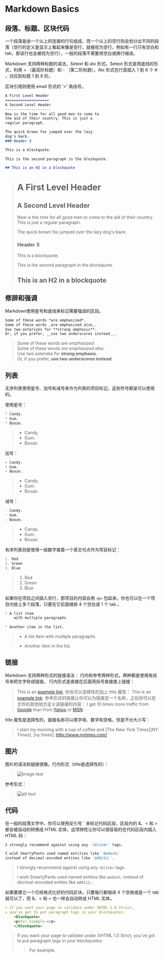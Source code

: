 # Markdown Basics

## 段落、标题、区块代码


<i class="icon-pencil"></i>一个段落是由一个以上的连接的行句组成，而一个以上的空行则会划分出不同的段落（空行的定义是显示上看起来像是空行，就被视为空行，例如有一行只有空白和 tab，那该行也会被视为空行），一般的段落不需要用空白或换行缩进。

Markdown 支持两种标题的语法，Setext 和 atx 形式。Setext 形式是用底线的形式，利用 = （最高阶标题）和 - （第二阶标题），Atx 形式在行首插入 1 到 6 个 # ，对应到标题 1 到 6 阶。

区块引用则使用 email 形式的 '>' 角括号。
```markdown
A First Level Header
====================
A Second Level Header
---------------------
Now is the time for all good men to come to
the aid of their country. This is just a
regular paragraph.

The quick brown fox jumped over the lazy
dog's back.
### Header 3

This is a blockquote.
 
This is the second paragraph in the blockquote.

## This is an H2 in a blockquote
```

> A First Level Header
> ====================
> A Second Level Header
> ---------------------
> Now is the time for all good men to come to
> the aid of their country. This is just a
> regular paragraph.
>
> The quick brown fox jumped over the lazy
> dog's back.
> ### Header 3
>
> This is a blockquote.
>  
> This is the second paragraph in the blockquote.
> 
> ## This is an H2 in a blockquote

## 修辞和强调
Markdown使用星号和底线来标记需要强调的区段。

```markdown
Some of these words *are emphasized*.  
Some of these words _are emphasized also_.  
Use two asterisks for **strong emphasis**.  
Or, if you prefer, __use two underscores instead__.  
```

> Some of these words *are emphasized*.  
> Some of these words _are emphasized also_.  
> Use two asterisks for **strong emphasis**.  
> Or, if you prefer, __use two underscores instead__.  


## 列表
无序列表使用星号、加号和减号来作为列表的项目标记。这些符号都是可以使用的。 <p> 使用星号：
```markdown
* Candy.
* Gum.
* Booze.
```
> * Candy.
> * Gum.
> * Booze.

加号：
```markdown
+ Candy.
+ Gum.
+ Booze.
```
> + Candy.
> + Gum.
> + Booze.

减号：
```markdown
- Candy.
- Gum.
- Booze.
```
> - Candy.
> - Gum.
> - Booze.

有序列表则是使用一般数字接着一个英文句点作为项目标记：
```markdown
1. Red
2. Green
3. Blue
```
> 1. Red
> 2. Green
> 3. Blue

如果你在项目之间插入空行，那项目的内容会用 `<p>` 包起来，你也可以在一个项目内放上多个段落，只要在它前面缩排 4 个空白或 1 个 tab 。
```markdown
* A list item
	with multiple paragraphs
	
* Another item in the list.
```

> * A list item
	with multiple paragraphs
	
> * Another item in the list.


## 链接
Markdown 支持两种形式的链接语法： 行内和参考两种形式，两种都是使用角括号来把文字转成链接。
行内形式是直接在后面用括号直接接上链接：
> This is an [example link](http://example.com/).
> 你也可以选择性的加上 title 属性：
> This is an [example link](http://example.com/ "With a Title").
> 参考形式的链接让你可以为链接定一个名称，之后你可以在文件的其他地方定义该链接的内容：
> I get 10 times more traffic from [Google][1] than from
> [Yahoo][2] or [MSN][3].
>
> [1]: http://google.com/ "Google"
> [2]: http://search.yahoo.com/ "Yahoo Search"
> [3]: http://search.msn.com/ "MSN Search"

title 属性是选择性的，链接名称可以用字母、数字和空格，但是不分大小写：
> I start my morning with a cup of coffee and
> [The New York Times][NY Times].
[ny times]: http://www.nytimes.com/

## 图片
图片的语法和链接很像。行内形式（title是选择性的）：

> ![Image text]( https://raw.githubusercontent.com/JeromeYao/PyNotes/master/Tips/wordcloud.png "Title")

参考形式：

> ![alt text][id] 

[id]: https://raw.githubusercontent.com/JeromeYao/PyNotes/master/Tips/wordcloud.png "Title"

## 代码
在一般的段落文字中，你可以使用反引号 \` 来标记代码区段，区段内的 &、< 和 > 都会被自动的转换成 HTML 实体，这项特性让你可以很容易的在代码区段内插入 HTML 码：

```markdown
I strongly recommend against using any `<blink>` tags.

I wish SmartyPants used named entities like `&mdash;`
instead of decimal-encoded entites like `&#8212;`.
```
> I strongly recommend against using any `<blink>` tags.
>
> I wish SmartyPants used named entities like `&mdash;`
> instead of decimal-encoded entites like `&#8212;`.

如果要建立一个已经格式化好的代码区块，只要每行都缩进 4 个空格或是一个 tab 就可以了，而 &、< 和 > 也一样会自动转成 HTML 实体。
```markdown
> If you want your page to validate under XHTML 1.0 Strict,
> you've got to put paragraph tags in your blockquotes:
	<blockquote>
	<p>For example.</p>
	</blockquote>
```
> If you want your page to validate under XHTML 1.0 Strict,
> you've got to put paragraph tags in your blockquotes:
	<blockquote>
	<p>For example.</p>
	</blockquote>
